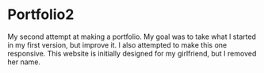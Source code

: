 # Portfolio2
My second attempt at making a portfolio. My goal was to take what I started in my first version, but improve it. I also attempted to make this one responsive. This website is initially designed for my girlfriend, but I removed her name.
